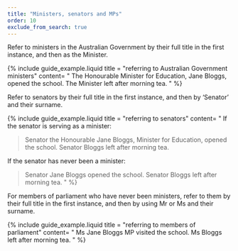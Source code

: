 ```yaml
---
title: "Ministers, senators and MPs"
order: 10
exclude_from_search: true
---
```


Refer to ministers in the Australian Government by their full title in the first instance, and then as the Minister.

{% include guide_example.liquid
  title = "referring to Australian Government ministers"
  content= "
The Honourable Minister for Education, Jane Bloggs, opened the school. The Minister left after morning tea.
"
%}

Refer to senators by their full title in the first instance, and then by ‘Senator’ and their surname.

{% include guide_example.liquid
  title = "referring to senators"
  content= "
If the senator is serving as a minister:

> Senator the Honourable Jane Bloggs, Minister for Education, opened the school. Senator Bloggs left after morning tea.

If the senator has never been a minister:

> Senator Jane Bloggs opened the school. Senator Bloggs left after morning tea.
"
%}

For members of parliament who have never been ministers, refer to them by their full title in the first instance, and then by using Mr or Ms and their surname.

{% include guide_example.liquid
  title = "referring to members of parliament"
  content= "
Ms Jane Bloggs MP visited the school. Ms Bloggs left after morning tea.
"
%}
